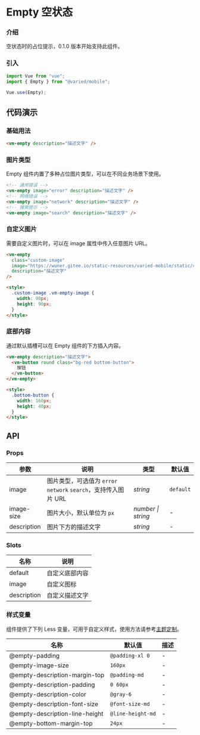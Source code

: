 # Empty 空状态

### 介绍

空状态时的占位提示，0.1.0 版本开始支持此组件。

### 引入

```js
import Vue from "vue";
import { Empty } from "@varied/mobile";

Vue.use(Empty);
```

## 代码演示

### 基础用法

```html
<vm-empty description="描述文字" />
```

### 图片类型

Empty 组件内置了多种占位图片类型，可以在不同业务场景下使用。

```html
<!-- 通用错误 -->
<vm-empty image="error" description="描述文字" />
<!-- 网络错误 -->
<vm-empty image="network" description="描述文字" />
<!-- 搜索提示 -->
<vm-empty image="search" description="描述文字" />
```

### 自定义图片

需要自定义图片时，可以在 image 属性中传入任意图片 URL。

```html
<vm-empty
  class="custom-image"
  image="https://wuner.gitee.io/static-resources/varied-mobile/static/custom-empty-image.png"
  description="描述文字"
/>

<style>
  .custom-image .vm-empty-image {
    width: 90px;
    height: 90px;
  }
</style>
```

### 底部内容

通过默认插槽可以在 Empty 组件的下方插入内容。

```html
<vm-empty description="描述文字">
  <vm-button round class="bg-red bottom-button">
    按钮
  </vm-button>
</vm-empty>

<style>
  .bottom-button {
    width: 160px;
    height: 40px;
  }
</style>
```

## API

### Props

| 参数        | 说明                                                            | 类型               | 默认值    |
| ----------- | --------------------------------------------------------------- | ------------------ | --------- |
| image       | 图片类型，可选值为 `error` `network` `search`，支持传入图片 URL | _string_           | `default` |
| image-size  | 图片大小，默认单位为 `px`                                       | _number \| string_ | -         |
| description | 图片下方的描述文字                                              | _string_           | -         |

### Slots

| 名称        | 说明           |
| ----------- | -------------- |
| default     | 自定义底部内容 |
| image       | 自定义图标     |
| description | 自定义描述文字 |

### 样式变量

组件提供了下列 Less 变量，可用于自定义样式，使用方法请参考[主题定制](#/theme)。

| 名称                           | 默认值            | 描述 |
| ------------------------------ | ----------------- | ---- |
| @empty-padding                 | `@padding-xl 0`   | -    |
| @empty-image-size              | `160px`           | -    |
| @empty-description-margin-top  | `@padding-md`     | -    |
| @empty-description-padding     | `0 60px`          | -    |
| @empty-description-color       | `@gray-6`         | -    |
| @empty-description-font-size   | `@font-size-md`   | -    |
| @empty-description-line-height | `@line-height-md` | -    |
| @empty-bottom-margin-top       | `24px`            | -    |
